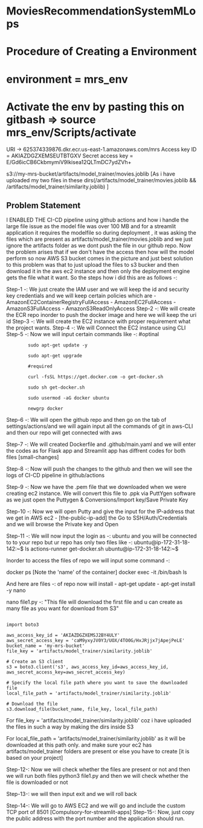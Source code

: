 # MoviesRecommendationSystemMLops


# Procedure of Creating a Environment

<!-- pip install virtualenv (if not installed)

virtualenv mrs_env  # Replace "mrs_env" with the name you want for your environment -->


# environment = mrs_env
# Activate the env by pasting this on gitbash => source mrs_env/Scripts/activate 

URI -> 625374339876.dkr.ecr.us-east-1.amazonaws.com/mrs
Access key ID = AKIAZDGZXEMSEUTBTGXV
Secret access key = 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

s3://my-mrs-bucket/artifacts/model_trainer/movies.joblib [As i have uploaded my two files in these dirs(/artifacts/model_trainer/movies.joblib && /artifacts/model_trainer/similarity.joblib) ]

## Problem Statement
I ENABLED THE CI-CD pipeline using github actions and how i handle the large file issue as the model file was over 100 MB and for a streamlit application it requires the modelfile so during deployment , it was asking the files which are  present as artifacts/model_trainer/movies.joblib and we just ignore the artifacts folder as we dont push the file in our github repo. Now the problem arises that if we don't have the access then how will the model perform so now AWS S3 bucket comes  in the picture and just best solution to this problem was that to just upload the files to s3 bucker and then download it in the aws ec2 instance and then only the deployment engine gets the file what it want. So the steps how i did this are as follows -: 

Step-1 -: We just create the IAM user and we will keep the id and security key credentials and we will keep certain 
          policies which are - AmazonEC2ContainerRegistryFullAccess
                             - AmazonEC2FullAccess
                             - AmazonS3FullAccess
                             - AmazonS3ReadOnlyAccess
Step-2 -: We will create the ECR repo inorder to push the docker image and here we will keep the uri id
Step-3 -: We will create the EC2 instance with proper requirement what the project wants.
Step-4 -: We will Connect the EC2 instance using CLI
Step-5 -: Now we will input certain commands like -:
            #optinal

            sudo apt-get update -y

            sudo apt-get upgrade

            #required

            curl -fsSL https://get.docker.com -o get-docker.sh

            sudo sh get-docker.sh

            sudo usermod -aG docker ubuntu

            newgrp docker
Step-6 -: We will open the github repo and then go on the tab of settings/actions/and we will again input all the commands of git in aws-CLI and then our repo will get connected with aws

Step-7 -: We will created Dockerfile and .github/main.yaml and we will enter the codes as for Flask app and         Streamlit app has diffrent codes for both files [small-changes] 

Step-8 -: Now will push the changes to the github and then we will see the logs of CI-CD pipeline in github/actions

Step-9 -: Now we have the .pem file that we downloaded when we were creating ec2 instance. We will convert this file
          to .ppk via PuttYgen software as we just open the Puttygen &
          Conversions/Import key/Save Private Key

Step-10 -: Now we will open Putty and give the input for the IP-address that we get in AWS ec2 - [the-public-ip-add]
           the Go to SSH/Auth/Credentials and we will browse the Private key and Open

Step-11 -: We will now input the login as -: ubuntu and you will be connected to to your repo but ur repo has only two files like -: ubuntu@ip-172-31-18-142:~$ ls
                  actions-runner  get-docker.sh
                  ubuntu@ip-172-31-18-142:~$

Inorder to access the files of repo we will input some command -:

docker ps [Note the 'name' of the container]
docker exec -it <container-id-or-name> /bin/bash
ls

And here are files -: of repo
now will install
                - apt-get update
                - apt-get install -y nano

nano file1.py -: "This file will download the first file and u can create as many file as you want for download from S3"

~~~~~~~~~~~~~~~~~~~~~~~~~~~~~~~~~~~~~~~~~~~~~~~~~~~~~~~~~~~~~~~~~~~~~~~~~~~~~~~~~~~~~~~~~~~~~~~~~~~~~~~~~ 

import boto3

aws_access_key_id = 'AKIAZDGZXEMSJ2BY4ULY'
aws_secret_access_key = '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'
bucket_name = 'my-mrs-bucket'
file_key = 'artifacts/model_trainer/similarity.joblib'

# Create an S3 client
s3 = boto3.client('s3', aws_access_key_id=aws_access_key_id, aws_secret_access_key=aws_secret_access_key)

# Specify the local file path where you want to save the downloaded file
local_file_path = 'artifacts/model_trainer/similarity.joblib'

# Download the file
s3.download_file(bucket_name, file_key, local_file_path)

~~~~~~~~~~~~~~~~~~~~~~~~~~~~~~~~~~~~~~~~~~~~~~~~~~~~~~~~~~~~~~~~~~~~~~~~~~~~~~~~~~~~~~~~~~~~~~~~~~~~~~~~~

For file_key = 'artifacts/model_trainer/similarity.joblib' coz i have uploaded the files in such a way by making the dirs inside S3

For local_file_path = 'artifacts/model_trainer/similarity.joblib' as it will be downloaded at this path only.
                       and make sure your ec2 has artifacts/model_trainer folders are present or else you have to create [it is based on your project]


Step-12-: Now we will check whether the files are present or not and then we will run both files
          python3 file1.py
          and then we will check whether the file is downloaded or not

Step-13-: we will then input exit and we will roll back

Step-14-: We will go to AWS EC2 and we will go and include the custom TCP port of 8501
          [Compulsory-for-streamlit-apps]
Step-15-: Now, just copy the public address with the port number and the application should run.

